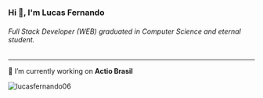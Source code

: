 ### Hi 👋, I'm Lucas Fernando
###### Full Stack Developer (WEB) graduated in Computer Science and eternal student.
***
🔭 I’m currently working on **Actio Brasil**
<p><img align="center" src="https://github-readme-stats.vercel.app/api/top-langs?username=lucasfernando06&show_icons=true&locale=en&layout=compact" alt="lucasfernando06" /></p>
